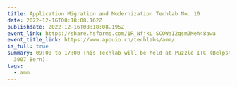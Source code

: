 ```yaml
---
title: Application Migration and Modernization Techlab No. 10
date: 2022-12-16T08:18:08.162Z
publishdate: 2022-12-16T08:18:08.195Z
event_link: https://share.hsforms.com/1R_NfjkL-SCOWa12qsmJMeA48awa
event_title_link: https://www.appuio.ch/techlabs/amm/
is_full: true
summary: 09:00 to 17:00 This Techlab will be held at Puzzle ITC (Belpstrasse 37,
  3007 Bern).
tags:
  - amm
---
```


